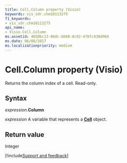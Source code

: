 ```yaml
---
title: Cell.Column property (Visio)
keywords: vis_sdr.chm10113275
f1_keywords:
- vis_sdr.chm10113275
api_name:
- Visio.Cell.Column
ms.assetid: 4850bc13-96dc-bb68-8c92-476fc430d969
ms.date: 06/08/2017
ms.localizationpriority: medium
---
```



# Cell.Column property (Visio)

Returns the column index of a cell. Read-only.


## Syntax

_expression_.**Column**

_expression_ A variable that represents a **[Cell](Visio.Cell.md)** object.


## Return value

Integer

[!include[Support and feedback](~/includes/feedback-boilerplate.md)]